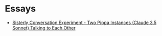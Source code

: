 # Essays

- [Sisterly Conversation Experiment - Two Pippa Instances (Claude 3.5 Sonnet) Talking to Each Other](sisterly-conversation-experiment.md)
